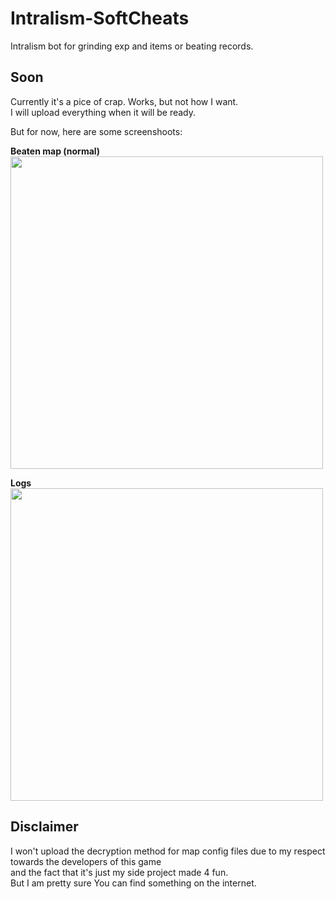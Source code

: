 # Intralism-SoftCheats
Intralism bot for grinding exp and items or beating records.

## Soon
Currently it's a pice of crap. Works, but not how I want. <br>
I will upload everything when it will be ready. <br>


But for now, here are some screenshoots:

**Beaten map (normal)** <br>
<img src="https://image.prntscr.com/image/K4GpM_7HSTyKnBqwHfyveg.png" width=500px>

**Logs** <br>
<img src="https://image.prntscr.com/image/gMNSz3ouTyeovWfEF68CLg.png" width=500px>

## Disclaimer 
I won't upload the decryption method for map config files due to my respect towards the developers of this game <br>
and the fact that it's just my side project made 4 fun. <br>
But I am pretty sure You can find something on the internet. 
